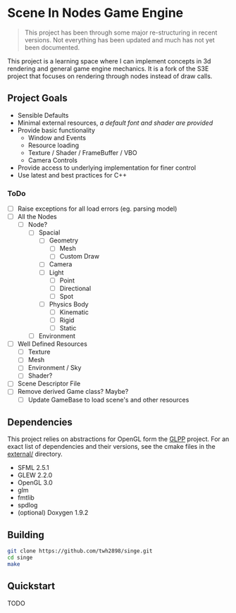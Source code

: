 # Scene In Nodes Game Engine

> This project has been through some major re-structuring in recent versions.
> Not everything has been updated and much has not yet been documented.

This project is a learning space where I can implement concepts in 3d rendering
and general game engine mechanics. It is a fork of the S3E project that focuses
on rendering through nodes instead of draw calls.

## Project Goals

- Sensible Defaults
- Minimal external resources, _a default font and shader are provided_
- Provide basic functionality
    - Window and Events
    - Resource loading
    - Texture / Shader / FrameBuffer / VBO
    - Camera Controls
- Provide access to underlying implementation for finer control
- Use latest and best practices for C++

### ToDo

- [ ] Raise exceptions for all load errors (eg. parsing model)
- [ ] All the Nodes
  - [ ] Node?
    - [ ] Spacial
      - [ ] Geometry
        - [ ] Mesh
        - [ ] Custom Draw
      - [ ] Camera
      - [ ] Light
        - [ ] Point
        - [ ] Directional
        - [ ] Spot
      - [ ] Physics Body
        - [ ] Kinematic
        - [ ] Rigid
        - [ ] Static
    - [ ] Environment
- [ ] Well Defined Resources
  - [ ] Texture
  - [ ] Mesh
  - [ ] Environment / Sky
  - [ ] Shader?
- [ ] Scene Descriptor File
- [ ] Remove derived Game class? Maybe?
  - [ ] Update GameBase to load scene's and other resources

## Dependencies

This project relies on abstractions for OpenGL form the
[GLPP](https://github.com/twh2898/glpp.git) project. For an exact list of
dependencies and their versions, see the cmake files in the
[external/](external/) directory.

- SFML 2.5.1
- GLEW 2.2.0
- OpenGL 3.0
- glm
- fmtlib
- spdlog
- (optional) Doxygen 1.9.2

## Building

```sh
git clone https://github.com/twh2898/singe.git
cd singe
make
```

## Quickstart

TODO
